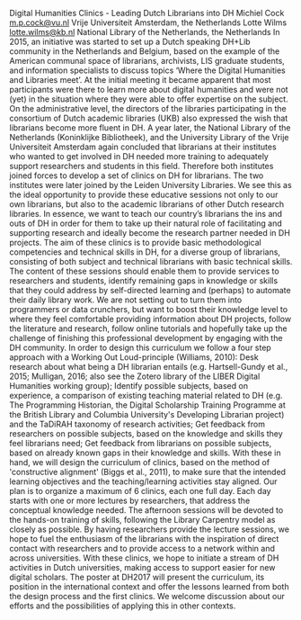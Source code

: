 Digital Humanities Clinics - Leading Dutch Librarians into DH Michiel Cock m.p.cock@vu.nl Vrije Universiteit Amsterdam, the Netherlands Lotte Wilms lotte.wilms@kb.nl National Library of the Netherlands, the Netherlands In 2015, an initiative was started to set up a Dutch speaking DH+Lib community in the Netherlands and Belgium, based on the example of the American communal space of librarians, archivists, LIS graduate students, and information specialists to discuss topics ‘Where the Digital Humanities and Libraries meet’. At the initial meeting it became apparent that most participants were there to learn more about digital humanities and were not (yet) in the situation where they were able to offer expertise on the subject. On the administrative level, the directors of the libraries participating in the consortium of Dutch academic libraries (UKB) also expressed the wish that librarians become more fluent in DH. A year later, the National Library of the Netherlands (Koninklijke Bibliotheek), and the University Library of the Vrije Universiteit Amsterdam again concluded that librarians at their institutes who wanted to get involved in DH needed more training to adequately support researchers and students in this field. Therefore both institutes joined forces to develop a set of clinics on DH for librarians. The two institutes were later joined by the Leiden University Libraries. We see this as the ideal opportunity to provide these educative sessions not only to our own librarians, but also to the academic librarians of other Dutch research libraries. In essence, we want to teach our country’s librarians the ins and outs of DH in order for them to take up their natural role of facilitating and supporting research and ideally become the research partner needed in DH projects. The aim of these clinics is to provide basic methodological competencies and technical skills in DH, for a diverse group of librarians, consisting of both subject and technical librarians with basic technical skills. The content of these sessions should enable them to provide services to researchers and students, identify remaining gaps in knowledge or skills that they could address by self-directed learning and (perhaps) to automate their daily library work. We are not setting out to turn them into programmers or data crunchers, but want to boost their knowledge level to where they feel comfortable providing information about DH projects, follow the literature and research, follow online tutorials and hopefully take up the challenge of finishing this professional development by engaging with the DH community. In order to design this curriculum we follow a four step approach with a Working Out Loud-principle (Williams, 2010): Desk research about what being a DH librarian entails (e.g. Hartsell-Gundy et al., 2015; Mulligan, 2016; also see the Zotero library of the LIBER Digital Humanities working group); Identify possible subjects, based on experience, a comparison of existing teaching material related to DH (e.g. The Programming Historian, the Digital Scholarship Training Programme at the British Library and Columbia University's Developing Librarian project) and the TaDiRAH taxonomy of research activities; Get feedback from researchers on possible subjects, based on the knowledge and skills they feel librarians need; Get feedback from librarians on possible subjects, based on already known gaps in their knowledge and skills. With these in hand, we will design the curriculum of clinics, based on the method of 'constructive alignment' (Biggs et al., 2011), to make sure that the intended learning objectives and the teaching/learning activities stay aligned. Our plan is to organize a maximum of 6 clinics, each one full day. Each day starts with one or more lectures by researchers, that address the conceptual knowledge needed. The afternoon sessions will be devoted to the hands-on training of skills, following the Library Carpentry model as closely as possible. By having researchers provide the lecture sessions, we hope to fuel the enthusiasm of the librarians with the inspiration of direct contact with researchers and to provide access to a network within and across universities. With these clinics, we hope to initiate a stream of DH activities in Dutch universities, making access to support easier for new digital scholars. The poster at DH2017 will present the curriculum, its position in the international context and offer the lessons learned from both the design process and the first clinics. We welcome discussion about our efforts and the possibilities of applying this in other contexts.
